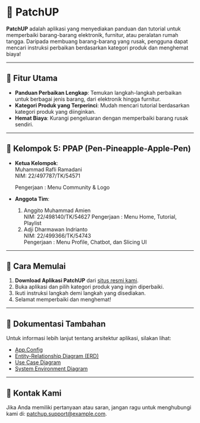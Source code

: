 # 📱 PatchUP

**PatchUP** adalah aplikasi yang menyediakan panduan dan tutorial untuk memperbaiki barang-barang elektronik, furnitur, atau peralatan rumah tangga. Daripada membuang barang-barang yang rusak, pengguna dapat mencari instruksi perbaikan berdasarkan kategori produk dan menghemat biaya!

---

## 🎯 Fitur Utama
- **Panduan Perbaikan Lengkap**: Temukan langkah-langkah perbaikan untuk berbagai jenis barang, dari elektronik hingga furnitur.
- **Kategori Produk yang Terperinci**: Mudah mencari tutorial berdasarkan kategori produk yang diinginkan.
- **Hemat Biaya**: Kurangi pengeluaran dengan memperbaiki barang rusak sendiri.

---

## 👥 Kelompok 5: **PPAP** (Pen-Pineapple-Apple-Pen)

- **Ketua Kelompok**:  
  Muhammad Rafli Ramadani  
  NIM: 22/497787/TK/54571

  Pengerjaan : Menu Community & Logo

- **Anggota Tim**:  
  1. Anggito Muhammad Amien  
     NIM: 22/498140/TK/54627 
     Pengerjaan : Menu Home, Tutorial, Playlist
  2. Adji Dharmawan Indrianto  
     NIM: 22/499366/TK/54743  
     Pengerjaan : Menu Profile, Chatbot, dan Slicing UI

---

## 🚀 Cara Memulai
1. **Download Aplikasi PatchUP** dari [situs resmi kami](https://drive.google.com/drive/folders/1bVHPYgjHwBNP7POSJ-nfsHmbVLwLtfuR?usp=sharing).
2. Buka aplikasi dan pilih kategori produk yang ingin diperbaiki.
3. Ikuti instruksi langkah demi langkah yang disediakan.
4. Selamat memperbaiki dan menghemat!

---

## 📄 Dokumentasi Tambahan

Untuk informasi lebih lanjut tentang arsitektur aplikasi, silakan lihat:

- [App.Config](https://drive.google.com/drive/folders/10ashPHKs8VSxMVzQ0NS0M9U9NMraIbPX) 
- [Entity-Relationship Diagram (ERD)](https://drive.google.com/file/d/17BgSYJA9A16O7t-PhomMlEBmhd79nzNo/view?usp=sharing)
- [Use Case Diagram](https://drive.google.com/file/d/1MdOTsvxg4inJdXNXpGSet4tVYFswubNA/view?usp=sharing)
- [System Environment Diagram](https://drive.google.com/file/d/1Xdl35GoCs9bbwxEj76FSu-f0LJ2jF7R2/view?usp=sharing)

---

## 📩 Kontak Kami
Jika Anda memiliki pertanyaan atau saran, jangan ragu untuk menghubungi kami di: [patchup.support@example.com](mailto:patchup.support@example.com).
